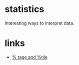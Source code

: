 # statistics

Interesting ways to interpret data.

# links

- [% tage and %tile](http://www.differencebetween.net/science/mathematics-statistics/difference-between-percentage-and-percentile/)